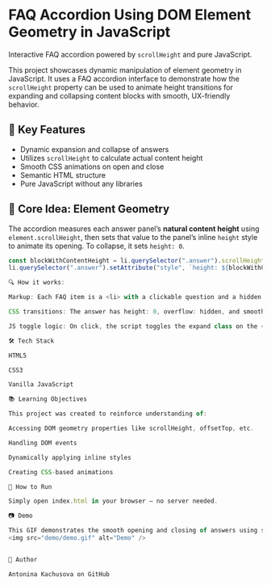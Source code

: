 # FAQ Accordion Using DOM Element Geometry in JavaScript  
Interactive FAQ accordion powered by `scrollHeight` and pure JavaScript.

This project showcases dynamic manipulation of element geometry in JavaScript. It uses a FAQ accordion interface to demonstrate how the `scrollHeight` property can be used to animate height transitions for expanding and collapsing content blocks with smooth, UX-friendly behavior.

## 🧩 Key Features

- Dynamic expansion and collapse of answers  
- Utilizes `scrollHeight` to calculate actual content height  
- Smooth CSS animations on open and close  
- Semantic HTML structure  
- Pure JavaScript without any libraries  

## 🧠 Core Idea: Element Geometry

The accordion measures each answer panel’s **natural content height** using `element.scrollHeight`, then sets that value to the panel’s inline `height` style to animate its opening. To collapse, it sets `height: 0`.

```js
const blockWithContentHeight = li.querySelector(".answer").scrollHeight;
li.querySelector(".answer").setAttribute("style", `height: ${blockWithContentHeight}px;`);

🔍 How it works:

Markup: Each FAQ item is a <li> with a clickable question and a hidden answer block.

CSS transitions: The answer has height: 0, overflow: hidden, and smooth transition effects on height and background-color.

JS toggle logic: On click, the script toggles the expand class on the <li>, sets the calculated height to open, and resets to 0px to close.

🛠 Tech Stack

HTML5

CSS3

Vanilla JavaScript

📚 Learning Objectives

This project was created to reinforce understanding of:

Accessing DOM geometry properties like scrollHeight, offsetTop, etc.

Handling DOM events

Dynamically applying inline styles

Creating CSS-based animations

🔧 How to Run

Simply open index.html in your browser — no server needed.

📷 Demo

This GIF demonstrates the smooth opening and closing of answers using scrollHeight and animation classes.
<img src="demo/demo.gif" alt="Demo" />


🔗 Author

Antonina Kachusova on GitHub 
